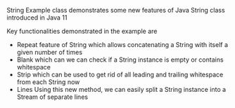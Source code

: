 String Example class demonstrates some new features of Java String  class introduced in Java 11

Key functionalities demonstrated in the example are

- Repeat feature of String which allows concatenating a String with itself a given number of times
- Blank which can we can check if a String instance is empty or contains whitespace
- Strip which can be used to get rid of all leading and trailing whitespace from each String now
- Lines Using this new method, we can easily split a String instance into a Stream<String> of separate lines
